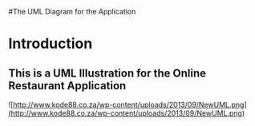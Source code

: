 #The UML Diagram for the Application

# Introduction #

## This is a UML Illustration for the Online Restaurant Application ##


![http://www.kode88.co.za/wp-content/uploads/2013/09/NewUML.png](http://www.kode88.co.za/wp-content/uploads/2013/09/NewUML.png)



